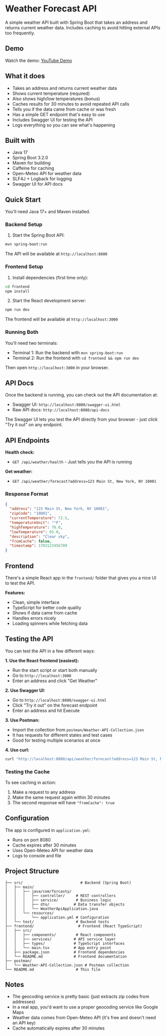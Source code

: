 # Weather Forecast API

A simple weather API built with Spring Boot that takes an address and returns current weather data. Includes caching to avoid hitting external APIs too frequently.

## Demo

Watch the demo: [YouTube Demo](https://youtu.be/ItajCEe4njQ)

## What it does

- Takes an address and returns current weather data
- Shows current temperature (required)
- Also shows high/low temperatures (bonus)
- Caches results for 30 minutes to avoid repeated API calls
- Tells you if the data came from cache or was fresh
- Has a simple GET endpoint that's easy to use
- Includes Swagger UI for testing the API
- Logs everything so you can see what's happening

## Built with

- Java 17
- Spring Boot 3.2.0
- Maven for building
- Caffeine for caching
- Open-Meteo API for weather data
- SLF4J + Logback for logging
- Swagger UI for API docs

## Quick Start

You'll need Java 17+ and Maven installed.

### Backend Setup

1. Start the Spring Boot API:
```bash
mvn spring-boot:run
```

The API will be available at `http://localhost:8080`

### Frontend Setup

1. Install dependencies (first time only):
```bash
cd frontend
npm install
```

2. Start the React development server:
```bash
npm run dev
```

The frontend will be available at `http://localhost:3000`

### Running Both

You'll need two terminals:
- Terminal 1: Run the backend with `mvn spring-boot:run`
- Terminal 2: Run the frontend with `cd frontend && npm run dev`

Then open `http://localhost:3000` in your browser.

## API Docs

Once the backend is running, you can check out the API documentation at:
- Swagger UI: `http://localhost:8080/swagger-ui.html`
- Raw API docs: `http://localhost:8080/api-docs`

The Swagger UI lets you test the API directly from your browser - just click "Try it out" on any endpoint.

## API Endpoints

**Health check:**
- `GET /api/weather/health` - Just tells you the API is running

**Get weather:**
- `GET /api/weather/forecast?address=123 Main St, New York, NY 10001`

### Response Format
```json
{
  "address": "123 Main St, New York, NY 10001",
  "zipCode": "10001",
  "currentTemperature": 72.5,
  "temperatureUnit": "°F",
  "highTemperature": 78.0,
  "lowTemperature": 65.0,
  "description": "Clear sky",
  "fromCache": false,
  "timestamp": 1703123456789
}
```

## Frontend

There's a simple React app in the `frontend/` folder that gives you a nice UI to test the API.

**Features:**
- Clean, simple interface
- TypeScript for better code quality
- Shows if data came from cache
- Handles errors nicely
- Loading spinners while fetching data

## Testing the API

You can test the API in a few different ways:

**1. Use the React frontend (easiest):**
- Run the start script or start both manually
- Go to `http://localhost:3000`
- Enter an address and click "Get Weather"

**2. Use Swagger UI:**
- Go to `http://localhost:8080/swagger-ui.html`
- Click "Try it out" on the forecast endpoint
- Enter an address and hit Execute

**3. Use Postman:**
- Import the collection from `postman/Weather-API-Collection.json`
- It has requests for different states and test cases
- Good for testing multiple scenarios at once

**4. Use curl:**
```bash
curl "http://localhost:8080/api/weather/forecast?address=123 Main St, New York, NY 10001"
```

### Testing the Cache

To see caching in action:
1. Make a request to any address
2. Make the same request again within 30 minutes
3. The second response will have `"fromCache": true`

## Configuration

The app is configured in `application.yml`:
- Runs on port 8080
- Cache expires after 30 minutes
- Uses Open-Meteo API for weather data
- Logs to console and file

## Project Structure

```
├── src/                          # Backend (Spring Boot)
│   ├── main/
│   │   ├── java/com/forcasty/
│   │   │   ├── controller/     # REST controllers
│   │   │   ├── service/        # Business logic
│   │   │   ├── dto/           # Data transfer objects
│   │   │   └── WeatherApiApplication.java
│   │   └── resources/
│   │       └── application.yml # Configuration
│   └── test/                   # Backend tests
├── frontend/                    # Frontend (React TypeScript)
│   ├── src/
│   │   ├── components/         # React components
│   │   ├── services/          # API service layer
│   │   ├── types/             # TypeScript interfaces
│   │   └── main.tsx           # App entry point
│   ├── package.json           # Frontend dependencies
│   └── README.md              # Frontend documentation
├── postman/
│   └── Weather-API-Collection.json # Postman collection
└── README.md                   # This file
```

## Notes

- The geocoding service is pretty basic (just extracts zip codes from addresses)
- In a real app, you'd want to use a proper geocoding service like Google Maps
- Weather data comes from Open-Meteo API (it's free and doesn't need an API key)
- Cache automatically expires after 30 minutes
